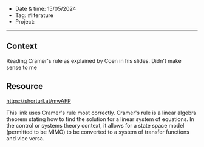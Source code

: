 
- Date & time:  15/05/2024
- Tag: #literature
- Project:

---

## Context

Reading Cramer's rule as explained by Coen in his slides. Didn't make sense to me

## Resource


https://shorturl.at/mwAFP


This link uses Cramer's rule most correctly. Cramer's rule is a linear algebra theorem stating how to find the solution for a linear system of equations. In the control or systems theory context, it allows for a state space model (permitted to be MIMO) to be converted to a system of transfer functions and vice versa.